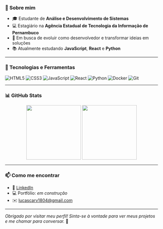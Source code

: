 ### 📌 Sobre mim

- 🎓 Estudante de **Análise e Desenvolvimento de Sistemas**
- 💻 Estagiário na **Agência Estadual de Tecnologia da Informação de Pernambuco**
- 🎯 Em busca de evoluir como desenvolvedor e transformar ideias em soluções
- 📚 Atualmente estudando **JavaScript**, **React** e **Python**

---

### 🚀 Tecnologias e Ferramentas

![HTML5](https://img.shields.io/badge/HTML5-E34F26?style=for-the-badge&logo=html5&logoColor=white)
![CSS3](https://img.shields.io/badge/CSS3-1572B6?style=for-the-badge&logo=css3&logoColor=white)
![JavaScript](https://img.shields.io/badge/JavaScript-F7DF1E?style=for-the-badge&logo=javascript&logoColor=black)
![React](https://img.shields.io/badge/React-20232A?style=for-the-badge&logo=react&logoColor=61DAFB)
![Python](https://img.shields.io/badge/Python-3776AB?style=for-the-badge&logo=python&logoColor=white)
![Docker](https://img.shields.io/badge/Docker-1C63ED?style=for-the-badge&logo=docker&logoColor=white)
![Git](https://img.shields.io/badge/Git-F05032?style=for-the-badge&logo=git&logoColor=white)

---

### 📊 GitHub Stats

<div align="center">
  <img height="180em" src="https://github-readme-stats.vercel.app/api?username=Lucascarv1804&show_icons=true&theme=tokyonight&count_private=true"/>
  <img height="180em" src="https://github-readme-stats.vercel.app/api/top-langs/?username=Lucascarv1804&layout=compact&langs_count=7&theme=tokyonight"/>
</div>

---

### 📫 Como me encontrar

- 💼 [LinkedIn](https://www.linkedin.com/in/lucas-almeida-de-carvalho)
- 💻 Portfólio: *em construção*
- ✉️ lucascarv1804@gmail.com

---

_Obrigado por visitar meu perfil! Sinta-se à vontade para ver meus projetos e me chamar para conversar._ 🚀
